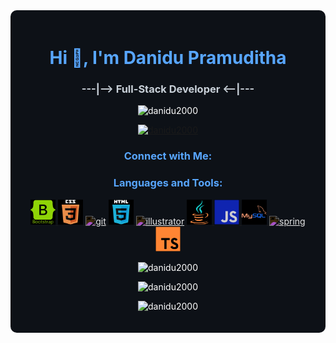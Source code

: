 <!-- Profile Heading with Dark Theme Colors -->
<div style="background-color:#0d1117; padding: 20px; border-radius: 10px; color: white;">
  
  <h1 align="center" style="color: #58a6ff;">Hi 👋, I'm Danidu Pramuditha</h1> 
  <h3 align="center" style="color: #c9d1d9;">---|--> Full-Stack Developer <--|---</h3>

  <!-- Profile Views -->
  <p align="center"> 
    <img src="https://komarev.com/ghpvc/?username=danidu2000&label=Profile%20views&color=0e75b6&style=flat" alt="danidu2000" />
  </p>

  <!-- GitHub Profile Trophies, Centered -->
  <p align="center"> 
    <a href="https://github.com/ryo-ma/github-profile-trophy">
      <img src="https://github-profile-trophy.vercel.app/?username=danidu2000&theme=onedark" alt="danidu2000" />
    </a> 
  </p>

  <!-- Connect with Me Section -->
  <h3 align="center" style="color: #58a6ff;">Connect with Me:</h3>
  <p align="center">
    <!-- Add social icons, email, or other links here -->
  </p>

  <!-- Languages and Tools Section with Dark Theme -->
  <h3 align="center" style="color: #58a6ff;">Languages and Tools:</h3>
  <p align="center">
    <a href="https://getbootstrap.com" target="_blank" rel="noreferrer">
      <img src="https://raw.githubusercontent.com/devicons/devicon/master/icons/bootstrap/bootstrap-plain-wordmark.svg" alt="bootstrap" width="40" height="40" style="filter: invert(1);" />
    </a> 
    <a href="https://www.w3schools.com/css/" target="_blank" rel="noreferrer">
      <img src="https://raw.githubusercontent.com/devicons/devicon/master/icons/css3/css3-original-wordmark.svg" alt="css3" width="40" height="40" style="filter: invert(1);" />
    </a> 
    <a href="https://git-scm.com/" target="_blank" rel="noreferrer">
      <img src="https://www.vectorlogo.zone/logos/git-scm/git-scm-icon.svg" alt="git" width="40" height="40" style="filter: invert(1);" />
    </a> 
    <a href="https://www.w3.org/html/" target="_blank" rel="noreferrer">
      <img src="https://raw.githubusercontent.com/devicons/devicon/master/icons/html5/html5-original-wordmark.svg" alt="html5" width="40" height="40" style="filter: invert(1);" />
    </a>
    <a href="https://www.adobe.com/in/products/illustrator.html" target="_blank" rel="noreferrer">
      <img src="https://www.vectorlogo.zone/logos/adobe_illustrator/adobe_illustrator-icon.svg" alt="illustrator" width="40" height="40" style="filter: invert(1);" />
    </a>
    <a href="https://www.java.com" target="_blank" rel="noreferrer">
      <img src="https://raw.githubusercontent.com/devicons/devicon/master/icons/java/java-original.svg" alt="java" width="40" height="40" style="filter: invert(1);" />
    </a>
    <a href="https://developer.mozilla.org/en-US/docs/Web/JavaScript" target="_blank" rel="noreferrer">
      <img src="https://raw.githubusercontent.com/devicons/devicon/master/icons/javascript/javascript-original.svg" alt="javascript" width="40" height="40" style="filter: invert(1);" />
    </a>
    <a href="https://www.mysql.com/" target="_blank" rel="noreferrer">
      <img src="https://raw.githubusercontent.com/devicons/devicon/master/icons/mysql/mysql-original-wordmark.svg" alt="mysql" width="40" height="40" style="filter: invert(1);" />
    </a>
    <a href="https://spring.io/" target="_blank" rel="noreferrer">
      <img src="https://www.vectorlogo.zone/logos/springio/springio-icon.svg" alt="spring" width="40" height="40" style="filter: invert(1);" />
    </a>
    <a href="https://www.typescriptlang.org/" target="_blank" rel="noreferrer">
      <img src="https://raw.githubusercontent.com/devicons/devicon/master/icons/typescript/typescript-original.svg" alt="typescript" width="40" height="40" style="filter: invert(1);" />
    </a>
  </p>

  <!-- GitHub Stats with Dark Theme -->
  <p align="center">
    <img src="https://github-readme-stats.vercel.app/api/top-langs?username=danidu2000&show_icons=true&locale=en&layout=compact&theme=dark" alt="danidu2000" />
  </p>
  <p align="center">
    <img src="https://github-readme-stats.vercel.app/api?username=danidu2000&show_icons=true&locale=en&theme=dark" alt="danidu2000" />
  </p>
  <p align="center">
    <img src="https://github-readme-streak-stats.herokuapp.com/?user=danidu2000&theme=dark" alt="danidu2000" />
  </p>

</div>



